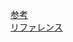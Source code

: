 [参考](https://medium.com/younited-tech-blog/reactception-extending-vs-code-extension-with-webviews-and-react-12be2a5898fd)  
[リファレンス](https://code.visualstudio.com/api/references/vscode-api)